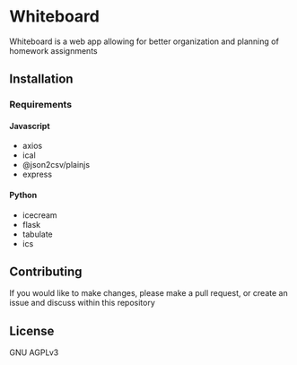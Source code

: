 # Whiteboard

Whiteboard is a web app allowing for better organization and planning of homework assignments

## Installation

### Requirements

#### Javascript
- axios
- ical
- @json2csv/plainjs
- express

#### Python
- icecream
- flask
- tabulate
- ics

## Contributing
If you would like to make changes, please make a pull request, or create an issue and discuss within this repository

## License
GNU AGPLv3